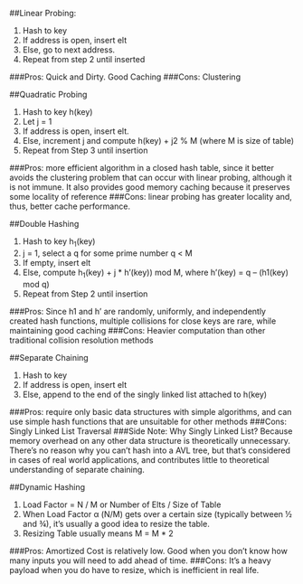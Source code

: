 ##Linear Probing:
  1. Hash to key
  2. If address is open, insert elt
  3. Else, go to next address.
  4. Repeat from step 2 until inserted
  
  ###Pros: Quick and Dirty. Good Caching
  ###Cons: Clustering

##Quadratic Probing
  1. Hash to key h(key)
  2. Let j = 1
  3. If address is open, insert elt.
  4. Else, increment j and compute h(key) + j2 % M (where M is size of table)
  5. Repeat from Step 3 until insertion
  
  ###Pros: more efficient algorithm in a closed hash table, since it better avoids the clustering problem that can occur with linear probing, although it is not immune. It also provides good memory caching because it preserves some locality of reference
  ###Cons: linear probing has greater locality and, thus, better cache performance.
  
##Double Hashing

  1. Hash to key h<sub>1</sub>(key)
  2. j = 1, select a q for some prime number q < M
  3. If empty, insert elt
  4. Else, compute h<sub>1</sub>(key) + j * h’(key)) mod M, where 
     h’(key) = q – (h1(key) mod q)
  5. Repeat from Step 2 until insertion
  
  ###Pros: Since h1 and h’ are randomly, uniformly, and independently created hash functions, multiple collisions for close keys are rare, while maintaining good caching
  ###Cons: Heavier computation than other traditional collision resolution methods
  
##Separate Chaining

  1. Hash to key
  2. If address is open, insert elt
  3. Else, append to the end of the singly linked list attached to h(key)
  
  ###Pros: require only basic data structures with simple algorithms, and can use simple hash functions that are unsuitable for other methods
  ###Cons: Singly Linked List Traversal
  ###Side Note: Why Singly Linked List? Because memory overhead on any other data structure is theoretically unnecessary. There’s no reason why you can’t hash into a AVL tree, but that’s considered in cases of real world applications, and contributes little to theoretical understanding of separate chaining.
	
##Dynamic Hashing

  1. Load Factor = N / M or Number of Elts / Size of Table
  2. When Load Factor α (N/M) gets over a certain size (typically between ½ and ¾), it’s usually a good idea to resize the table.
  3. Resizing Table usually means M = M * 2
  
  ###Pros: Amortized Cost is relatively low. Good when you don’t know how many inputs you will need to add ahead of time.
  ###Cons: It’s a heavy payload when you do have to resize, which is inefficient in real life.
